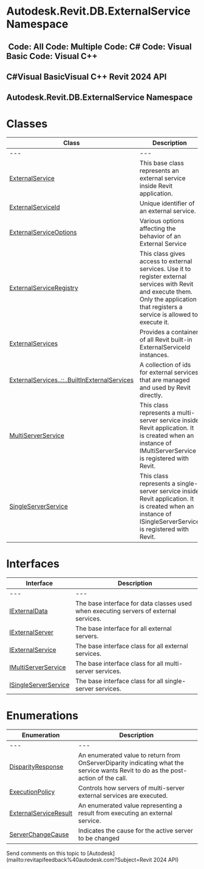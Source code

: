 # Autodesk.Revit.DB.ExternalService Namespace

﻿
 Code: All Code: Multiple Code: C# Code: Visual Basic Code: Visual C++   
---  
C#Visual BasicVisual C++
Revit 2024 API  
---  
Autodesk.Revit.DB.ExternalService Namespace  
---  
# Classes
| Class | Description |
| --- | --- |
| --- | --- | --- |
| [ExternalService](0408e6d9-12d3-20e4-911e-6d299fe31b81.md "ExternalService Class") | This base class represents an external service inside Revit application. |
| [ExternalServiceId](2bab66fa-f55d-4419-46d1-f33b9540e727.md "ExternalServiceId Class") | Unique identifier of an external service. |
| [ExternalServiceOptions](80467d42-3f13-de3e-cd06-bf3b43afefe0.md "ExternalServiceOptions Class") | Various options affecting the behavior of an External Service |
| [ExternalServiceRegistry](fa14442f-3d47-2c21-467c-6d19e4cc0d9e.md "ExternalServiceRegistry Class") | This class gives access to external services. Use it to register external services with Revit and execute them. Only the application that registers a service is allowed to execute it. |
| [ExternalServices](12a99399-0a75-d501-ab77-f7c5db83e361.md "ExternalServices Class") | Provides a container of all Revit built-in ExternalServiceId instances. |
| [ExternalServices..::..BuiltInExternalServices](f189eb3f-7a3a-2891-657a-e18cbf014987.md "ExternalServices.BuiltInExternalServices Class") | A collection of ids for external services that are managed and used by Revit directly. |
| [MultiServerService](ac0494f1-bd1c-4596-e2bf-eec3ac36e3b4.md "MultiServerService Class") | This class represents a multi-server service inside Revit application. It is created when an instance of IMultiServerService is registered with Revit. |
| [SingleServerService](8491691e-2a26-684e-f43c-e8e0095fd129.md "SingleServerService Class") | This class represents a single-server service inside Revit application. It is created when an instance of ISingleServerService is registered with Revit. |

# Interfaces
| Interface | Description |
| --- | --- |
| --- | --- | --- |
| [IExternalData](d4f0854f-3b67-c60e-1696-8cffbaba065a.md "IExternalData Interface") | The base interface for data classes used when executing servers of external services. |
| [IExternalServer](91e4af0b-59c0-d640-107a-eebc4d99fa76.md "IExternalServer Interface") | The base interface for all external servers. |
| [IExternalService](37fe86a0-0668-5908-9966-dfac0e0c1fe3.md "IExternalService Interface") | The base interface class for all external services. |
| [IMultiServerService](9704c8c0-2095-37e7-f17c-56d27ff44ed6.md "IMultiServerService Interface") | The base interface class for all multi-server services. |
| [ISingleServerService](ae967a42-6490-07ed-7976-71d324d250c4.md "ISingleServerService Interface") | The base interface class for all single-server services. |

# Enumerations
| Enumeration | Description |
| --- | --- |
| --- | --- | --- |
| [DisparityResponse](29ab805b-5976-912d-3166-ef04d78d612f.md "DisparityResponse Enumeration") | An enumerated value to return from OnServerDiparity indicating what the service wants Revit to do as the post-action of the call. |
| [ExecutionPolicy](5234000e-cf74-d7aa-85ff-dcfbed63434b.md "ExecutionPolicy Enumeration") | Controls how servers of multi-server external services are executed. |
| [ExternalServiceResult](63c83d88-92c7-5283-8b39-efb0baeedcd8.md "ExternalServiceResult Enumeration") | An enumerated value representing a result from executing an external service. |
| [ServerChangeCause](02016116-f6cf-5d3a-94df-811ef76bdebc.md "ServerChangeCause Enumeration") | Indicates the cause for the active server to be changed |

Send comments on this topic to [Autodesk](mailto:revitapifeedback%40autodesk.com?Subject=Revit 2024 API)